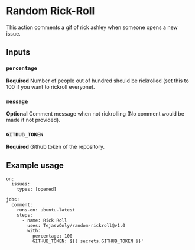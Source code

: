 # Random Rick-Roll

This action comments a gif of rick ashley when someone opens a new issue.

## Inputs

### `percentage`

**Required** Number of people out of hundred should be rickrolled (set this to 100 if you want to rickroll everyone).

### `message`

**Optional** Comment message when not rickrolling (No comment would be made if not provided).

### `GITHUB_TOKEN`

**Required** Github token of the repository.


## Example usage



```
on:
  issues:
    types: [opened]

jobs:
  comment:
    runs-on: ubuntu-latest
    steps:
      - name: Rick Roll
        uses: TejasvOnly/random-rickroll@v1.0
        with:
          percentage: 100
          GITHUB_TOKEN: ${{ secrets.GITHUB_TOKEN }}'
```

